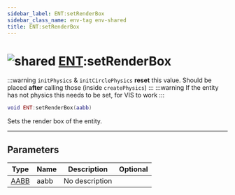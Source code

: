 ```yaml
---
sidebar_label: ENT:setRenderBox
sidebar_class_name: env-tag env-shared
title: ENT:setRenderBox
---
```


# <img src='/img/wiki/shared.png' alt='shared' classname='env-tag' /> [ENT](../ent/README.md):setRenderBox

:::warning
`initPhysics` & `initCirclePhysics` **reset** this value. Should be placed **after** calling those (inside `createPhysics`)
:::
:::warning
If the entity has not physics this needs to be set, for VIS to work
:::


```lua
void ENT:setRenderBox(aabb)
```

Sets the render box of the entity.<br/>

-----------------
## Parameters

| Type   | Name | Description | Optional |
| ------ | ---- | ----------- | -------: |
| [AABB](../aabb/README.md) | aabb | No description |   |
